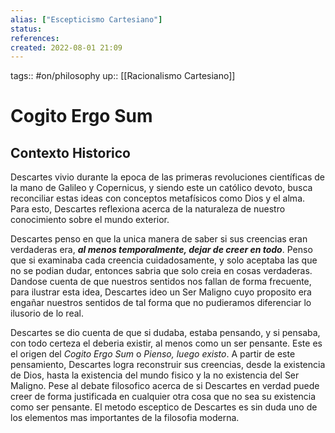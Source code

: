 ```yaml
---
alias: ["Escepticismo Cartesiano"]
status:
references:
created: 2022-08-01 21:09
---
```

tags:: #on/philosophy 
up:: [[Racionalismo Cartesiano]]
# Cogito Ergo Sum
## Contexto Historico
Descartes vivio durante la epoca de las primeras revoluciones científicas de la mano de Galileo y Copernicus, y siendo este un católico devoto, busca reconciliar estas ideas con conceptos metafísicos como Dios y el alma. Para esto, Descartes reflexiona acerca de la naturaleza de nuestro conocimiento sobre el mundo exterior.

Descartes penso en que la unica manera de saber si sus creencias eran verdaderas era, ***al menos temporalmente, dejar de creer en todo***. Penso que si examinaba cada creencia cuidadosamente, y solo aceptaba las que no se podian dudar, entonces sabria que solo creia en cosas verdaderas. Dandose cuenta de que nuestros sentidos nos fallan de forma frecuente, para ilustrar esta idea, Descartes ideo un Ser Maligno cuyo proposito era engañar nuestros sentidos de tal forma que no pudieramos diferenciar lo ilusorio de lo real.

Descartes se dio cuenta de que si dudaba, estaba pensando, y si pensaba, con todo certeza el deberia existir, al menos como un ser pensante. Este es el origen del *Cogito Ergo Sum* o *Pienso, luego existo*. A partir de este pensamiento, Descartes logra reconstruir sus creencias, desde la existencia de Dios, hasta la existencia del mundo fisico y la no existencia del Ser Maligno. Pese al debate filosofico acerca de si Descartes en verdad puede creer de forma justificada en cualquier otra cosa que no sea su existencia como ser pensante. El metodo esceptico de Descartes es sin duda uno de los elementos mas importantes de la filosofia moderna.